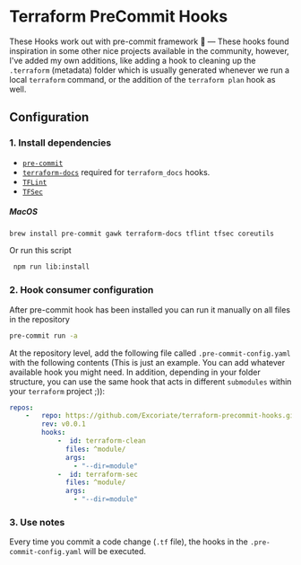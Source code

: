 # Terraform PreCommit Hooks

These Hooks work out with pre-commit framework 🚀 — These hooks found inspiration in some other nice projects available in the community, however, I've added my own additions, like adding a hook to cleaning up the `.terraform` (metadata) folder which is usually generated whenever we run a local `terraform` command, or the addition of the `terraform plan` hook as well.

## Configuration
### 1. Install dependencies

* [`pre-commit`](https://pre-commit.com/#install)
* [`terraform-docs`](https://github.com/terraform-docs/terraform-docs) required for `terraform_docs` hooks.
* [`TFLint`](https://github.com/terraform-linters/tflint)
* [`TFSec`](https://github.com/liamg/tfsec)

##### MacOS

```bash
brew install pre-commit gawk terraform-docs tflint tfsec coreutils
```
Or run this script
```bash
 npm run lib:install
```


### 2. Hook consumer configuration

After pre-commit hook has been installed you can run it manually on all files in the repository

```bash
pre-commit run -a
```

At the repository level, add the following file called `.pre-commit-config.yaml` with the following contents (This is just an example. You can add whatever available hook you might need. In addition, depending in your folder structure, you can use the same hook that acts in different `submodules` within your `terraform` project ;)):

```yaml
repos:
    -   repo: https://github.com/Excoriate/terraform-precommit-hooks.git
        rev: v0.0.1
        hooks:
            -  id: terraform-clean
              files: ^module/
              args:
                - "--dir=module"
            -  id: terraform-sec
              files: ^module/
              args:
                - "--dir=module"

```

### 3. Use notes
Every time you commit a code change (`.tf` file), the hooks in the `.pre-commit-config.yaml` will be executed.
